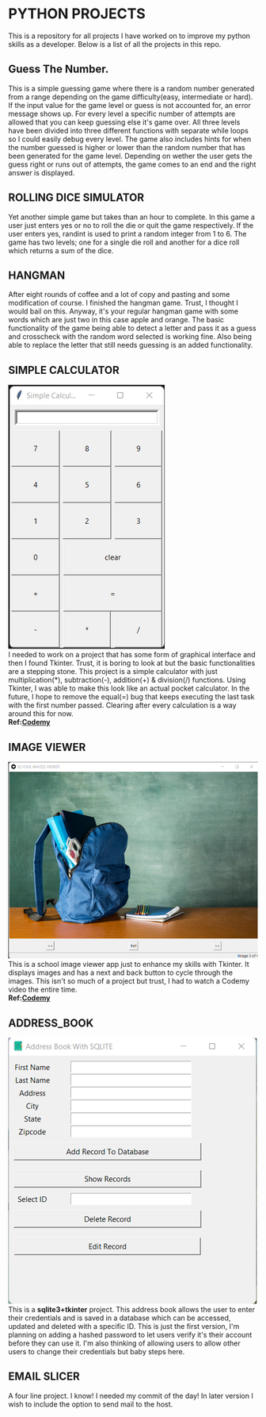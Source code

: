# PYTHON PROJECTS
This is a repository for all projects I have worked on to improve my python skills as a developer.
Below is a list of all the projects in this repo.
## Guess The Number.
This is a simple guessing game where there is a random number generated from a range depending on the game difficulty(easy, intermediate or hard). If the input value for the game level or guess is not accounted for, an error message shows up. For every level a specific number of attempts are allowed that you can keep guessing else it's game over. All three levels have been divided into three different functions with separate while loops so I could easily debug every level. The game also includes hints for when the number guessed is higher or lower than the random number that has been generated for the game level. Depending on wether the user gets the guess right or runs out of attempts, the game comes to an end and the right answer is displayed.

## ROLLING DICE SIMULATOR
Yet another simple game but takes than an hour to complete. In this game a user just enters yes or no to roll the die or quit the game respectively. If the user enters yes, randint is used to print a random integer from 1 to 6. The game has two levels; one for a single die roll and another for a dice roll which returns a sum of the dice.

## HANGMAN
After eight rounds of coffee and a lot of copy and pasting and some modification of course. I finished the hangman game. Trust, I thought I would bail on this. Anyway, it's your regular hangman game with some words which are just two in this case apple and orange. The basic functionality of the game being able to detect a letter and pass it as a guess and crosscheck with the random word selected is working fine. Also being able to replace the letter that still needs guessing is an added functionality.

## SIMPLE CALCULATOR
![Simple Calculator Screenshot](Simple_calculator/calculator_screenshot.png)<br>
I needed to work on a project that has some form of graphical interface and then I found Tkinter. Trust, it is boring to look at but the basic functionalities are a stepping stone. This project is a simple calculator with just multiplication(*), subtraction(-), addition(+) & division(/) functions. Using Tkinter, I was able to make this look like an actual pocket calculator. In the future, I hope to remove the equal(=) bug that keeps executing the last task with the first number passed. Clearing after every calculation is a way around this for now.<br>
<strong>Ref:[Codemy](https://codemy.com/)</strong>    

## IMAGE VIEWER
![Image Viewer Screenshot](Image_viewer/image_viewer_screenshot.png)<br>
This is a school image viewer app just to enhance my skills with Tkinter. It displays images and has a next and back button to cycle through the images. This isn't so much of a project but trust, I had to watch a Codemy video the entire time.<br>
<strong>Ref:[Codemy](https://codemy.com/)</strong>    

## ADDRESS_BOOK
![Address Book Screenshot](Address_book/assets/Address_book_screenshot.png)<br>
This is a <strong>sqlite3+tkinter</strong> project. This address book allows the user to enter their credentials and is saved in a database which can be accessed, updated and deleted with a specific ID. This is just the first version, I'm planning on adding a hashed password to let users verify it's their account before they can use it. I'm also thinking of allowing users to allow other users to change their credentials but baby steps here.

## EMAIL SLICER
A four line project. I know! I needed my commit of the day! In later version I wish to include the option to send mail to the host.
